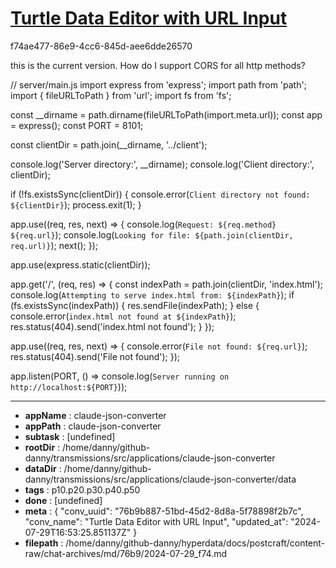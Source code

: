 # [Turtle Data Editor with URL Input](https://claude.ai/chat/76b9b887-51bd-45d2-8d8a-5f78898f2b7c)

f74ae477-86e9-4cc6-845d-aee6dde26570

this is the current version. How do I support CORS for all http methods?

// server/main.js
import express from 'express';
import path from 'path';
import { fileURLToPath } from 'url';
import fs from 'fs';

const __dirname = path.dirname(fileURLToPath(import.meta.url));
const app = express();
const PORT = 8101;

const clientDir = path.join(__dirname, '../client');

console.log('Server directory:', __dirname);
console.log('Client directory:', clientDir);

if (!fs.existsSync(clientDir)) {
    console.error(`Client directory not found: ${clientDir}`);
    process.exit(1);
}

app.use((req, res, next) => {
    console.log(`Request: ${req.method} ${req.url}`);
    console.log(`Looking for file: ${path.join(clientDir, req.url)}`);
    next();
});

app.use(express.static(clientDir));

app.get('/', (req, res) => {
    const indexPath = path.join(clientDir, 'index.html');
    console.log(`Attempting to serve index.html from: ${indexPath}`);
    if (fs.existsSync(indexPath)) {
        res.sendFile(indexPath);
    } else {
        console.error(`index.html not found at ${indexPath}`);
        res.status(404).send('index.html not found');
    }
});

app.use((req, res, next) => {
    console.error(`File not found: ${req.url}`);
    res.status(404).send('File not found');
});

app.listen(PORT, () => console.log(`Server running on http://localhost:${PORT}`));

---

* **appName** : claude-json-converter
* **appPath** : claude-json-converter
* **subtask** : [undefined]
* **rootDir** : /home/danny/github-danny/transmissions/src/applications/claude-json-converter
* **dataDir** : /home/danny/github-danny/transmissions/src/applications/claude-json-converter/data
* **tags** : p10.p20.p30.p40.p50
* **done** : [undefined]
* **meta** : {
  "conv_uuid": "76b9b887-51bd-45d2-8d8a-5f78898f2b7c",
  "conv_name": "Turtle Data Editor with URL Input",
  "updated_at": "2024-07-29T16:53:25.851137Z"
}
* **filepath** : /home/danny/github-danny/hyperdata/docs/postcraft/content-raw/chat-archives/md/76b9/2024-07-29_f74.md